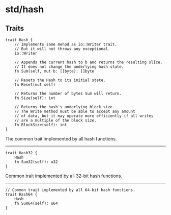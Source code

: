 # std/hash

## Traits

```jule
trait Hash {
    // Implements same mehod as io::Writer trait.
    // But it will not throws any exceptional.
    io::Writer

    // Appends the current hash to b and returns the resulting slice.
    // It does not change the underlying hash state.
    fn Sum(self, mut b: []byte): []byte

    // Resets the Hash to its initial state.
    fn Reset(mut self)

    // Returns the number of bytes Sum will return.
    fn Size(self): int

    // Returns the hash's underlying block size.
    // The Write method must be able to accept any amount
    // of data, but it may operate more efficiently if all writes
    // are a multiple of the block size.
    fn BlockSize(self): int
}
```
The common trait implemented by all hash functions.

---

```jule
trait Hash32 {
    Hash
    fn Sum32(self): u32
}
```
Common trait implemented by all 32-bit hash functions.

---

```jule
// Common trait implemented by all 64-bit hash functions.
trait Hash64 {
    Hash
    fn Sum64(self): u64
}
```